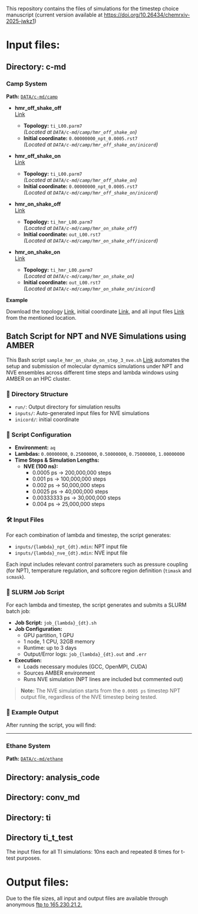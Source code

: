 This repository contains the files of simulations for the timestep choice manuscript (current version available at https://doi.org/10.26434/chemrxiv-2025-jwkz1)

# Input files: #
## Directory: c-md ##

### Camp System
**Path:** [`DATA/c-md/camp`](https://github.com/NgFEP/timestep-choice/tree/main/DATA/c-md/camp)

- **hmr_off_shake_off**  
  [Link](https://github.com/NgFEP/timestep-choice/tree/main/DATA/c-md/camp/hmr_off_shake_off)

  - **Topology:** `ti_L00.parm7`  
    *(Located at `DATA/c-md/camp/hmr_off_shake_on`)*
  - **Initial coordinate:** `0.00000000_npt_0.0005.rst7`  
    *(Located at `DATA/c-md/camp/hmr_off_shake_on/inicord`)*

- **hmr_off_shake_on**  
  [Link](https://github.com/NgFEP/timestep-choice/tree/main/DATA/c-md/camp/hmr_off_shake_on)

  - **Topology:** `ti_L00.parm7`  
    *(Located at `DATA/c-md/camp/hmr_off_shake_on`)*
  - **Initial coordinate:** `0.00000000_npt_0.0005.rst7`  
    *(Located at `DATA/c-md/camp/hmr_off_shake_on/inicord`)*

- **hmr_on_shake_off**  
  [Link](https://github.com/NgFEP/timestep-choice/tree/main/DATA/c-md/camp/hmr_on_shake_off)

  - **Topology:** `ti_hmr_L00.parm7`  
    *(Located at `DATA/c-md/camp/hmr_on_shake_off`)*
  - **Initial coordinate:** `out_L00.rst7`  
    *(Located at `DATA/c-md/camp/hmr_on_shake_off/inicord`)*

- **hmr_on_shake_on**  
  [Link](https://github.com/NgFEP/timestep-choice/tree/main/DATA/c-md/camp/hmr_on_shake_on)

  - **Topology:** `ti_hmr_L00.parm7`  
    *(Located at `DATA/c-md/camp/hmr_on_shake_on`)*
  - **Initial coordinate:** `out_L00.rst7`  
    *(Located at `DATA/c-md/camp/hmr_on_shake_on/inicord`)*

**Example**

Download the topology [Link](https://github.com/NgFEP/timestep-choice/tree/main/DATA/c-md/camp/hmr_on_shake_on/ti_hmr_L00.parm7), initial coordinate [Link](https://github.com/NgFEP/timestep-choice/tree/main/DATA/c-md/camp/hmr_on_shake_on/inicord/0.00000000_npt_0.0005.rst7), and all input files [Link](https://github.com/NgFEP/timestep-choice/tree/main/DATA/c-md/camp/hmr_on_shake_on/inputs) from the mentioned location.

## Batch Script for NPT and NVE Simulations using AMBER

This Bash script `sample_hmr_on_shake_on_step_3_nve.sh` [Link](https://github.com/NgFEP/timestep-choice/blob/main/DATA/c-md/ethane/hmr_on_shake_on/sample_hmr_on_shake_on_step_3_nve.sh) automates the setup and submission of molecular dynamics simulations under NPT and NVE ensembles across different time steps and lambda windows using AMBER on an HPC cluster. 

### 📂 Directory Structure

- `run/`: Output directory for simulation results
- `inputs/`: Auto-generated input files for NVE simulations
- `inicord/`: initial coordinate

### 🔧 Script Configuration

- **Environment:** `aq`
- **Lambdas:** `0.00000000`, `0.25000000`, `0.50000000`, `0.75000000`, `1.00000000`
- **Time Steps & Simulation Lengths:**
  - **NVE (100 ns):**
    - 0.0005 ps → 200,000,000 steps
    - 0.001 ps → 100,000,000 steps
    - 0.002 ps → 50,000,000 steps
    - 0.0025 ps → 40,000,000 steps
    - 0.00333333 ps → 30,000,000 steps
    - 0.004 ps → 25,000,000 steps

### 🛠 Input Files

For each combination of lambda and timestep, the script generates:

- `inputs/{lambda}_npt_{dt}.mdin`: NPT input file
- `inputs/{lambda}_nve_{dt}.mdin`: NVE input file

Each input includes relevant control parameters such as pressure coupling (for NPT), temperature regulation, and softcore region definition (`timask` and `scmask`).

### 🚀 SLURM Job Script

For each lambda and timestep, the script generates and submits a SLURM batch job:

- **Job Script:** `job_{lambda}_{dt}.sh`
- **Job Configuration:**
  - GPU partition, 1 GPU
  - 1 node, 1 CPU, 32GB memory
  - Runtime: up to 3 days
  - Output/Error logs: `job_{lambda}_{dt}.out` and `.err`
- **Execution:**
  - Loads necessary modules (GCC, OpenMPI, CUDA)
  - Sources AMBER environment
  - Runs NVE simulation (NPT lines are included but commented out)

> **Note:** The NVE simulation starts from the `0.0005 ps` timestep NPT output file, regardless of the NVE timestep being tested.

### 📌 Example Output

After running the script, you will find:




---

### Ethane System
**Path:** [`DATA/c-md/ethane`](https://github.com/NgFEP/timestep-choice/tree/main/DATA/c-md/ethane)

## Directory: analysis_code ##

## Directory: conv_md ##

## Directory: ti ##

## Directory ti_t_test ## 
The input files for all TI simulations: 10ns each and repeated 8 times for t-test purposes.

# Output files: #
  Due to the file sizes, all input and output files are available through anonymous [ftp to 165.230.21.2.](ftp://165.230.21.2/)  
